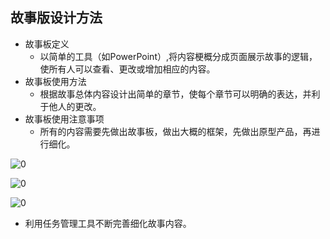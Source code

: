 ## 故事版设计方法

*  故事板定义
	*  以简单的工具（如PowerPoint）,将内容梗概分成页面展示故事的逻辑，使所有人可以查看、更改或增加相应的内容。
*  故事板使用方法
	*  根据故事总体内容设计出简单的章节，使每个章节可以明确的表达，并利于他人的更改。
*  故事板使用注意事项
	*  所有的内容需要先做出故事板，做出大概的框架，先做出原型产品，再进行细化。

![0](../assets/challenger_preparation/how_to_desgin_storyboard/00.jpg)

![0](../assets/challenger_preparation/how_to_desgin_storyboard/01.jpg)

![0](../assets/challenger_preparation/challenger_files/storyline.jpg)

  * 利用任务管理工具不断完善细化故事内容。
